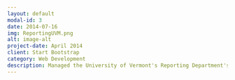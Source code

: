 ```yaml
---
layout: default
modal-id: 3
date: 2014-07-16
img: ReportingUVM.png
alt: image-alt
project-date: April 2014
client: Start Bootstrap
category: Web Development
description: Managed the University of Vermont's Reporting Department's Twitter account. Making posts, sharing students work, increase engagement and follow count.
---
```

